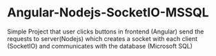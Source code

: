 # Angular-Nodejs-SocketIO-MSSQL
Simple Project that user clicks buttons in frontend (Angular) send the requests to server(Nodejs) which creates a socket with each client (SocketIO) and communicates with the database (Microsoft SQL)
